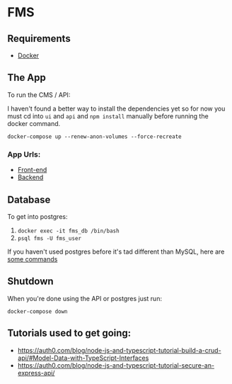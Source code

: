 # FMS

## Requirements

- [Docker](https://www.docker.com/)

## The App

To run the CMS / API:

I haven't found a better way to install the dependencies yet so for now you must cd into `ui` and `api` and `npm install` manually before running the docker command.

`docker-compose up --renew-anon-volumes --force-recreate`

### App Urls:
- [Front-end](http://localhost:3000)
- [Backend](http://localhost:8181)

## Database

To get into postgres:

1. `docker exec -it fms_db /bin/bash`
2. `psql fms -U fms_user`

If you haven't used postgres before it's tad different than MySQL, here are [some commands](https://www.postgresqltutorial.com/psql-commands/)


## Shutdown

When you're done using the API or postgres just run:

`docker-compose down`


## Tutorials used to get going:

- https://auth0.com/blog/node-js-and-typescript-tutorial-build-a-crud-api/#Model-Data-with-TypeScript-Interfaces
- https://auth0.com/blog/node-js-and-typescript-tutorial-secure-an-express-api/